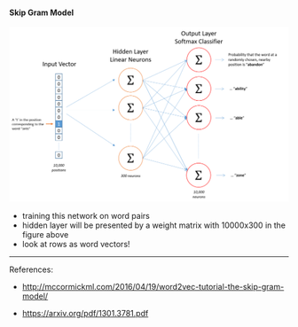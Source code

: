 #### Skip Gram Model

![Architecture of neural network](8.png)

- training this network on word pairs
- hidden layer will be presented by a weight matrix with 10000x300 in the figure above
- look at rows as word vectors!

***

References:

- http://mccormickml.com/2016/04/19/word2vec-tutorial-the-skip-gram-model/

- https://arxiv.org/pdf/1301.3781.pdf

  